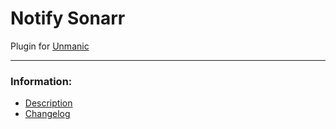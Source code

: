 # Notify Sonarr
Plugin for [Unmanic](https://github.com/Unmanic)

---

### Information:

- [Description](description.md)
- [Changelog](changelog.md)
